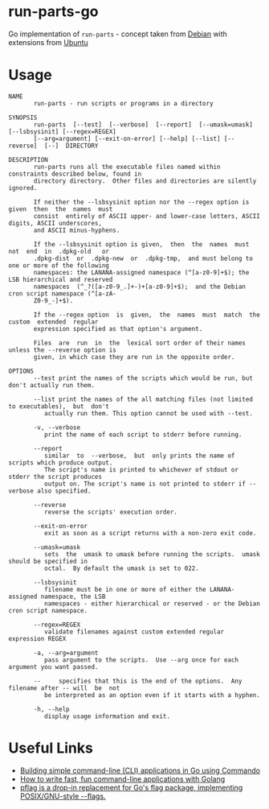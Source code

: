 # run-parts-go
Go implementation of `run-parts` - concept taken from [Debian](http://www.unix.com/man-page/linux/8/run-parts/) with extensions from [Ubuntu](http://manpages.ubuntu.com/manpages/trusty/man8/run-parts.8.html)

# Usage

    NAME
           run-parts - run scripts or programs in a directory

    SYNOPSIS
           run-parts  [--test]  [--verbose]  [--report]  [--umask=umask] [--lsbsysinit] [--regex=REGEX]
           [--arg=argument] [--exit-on-error] [--help] [--list] [--reverse]  [--]  DIRECTORY

    DESCRIPTION
           run-parts runs all the executable files named within constraints described below, found in
           directory directory.  Other files and directories are silently ignored.

           If neither the --lsbsysinit option nor the --regex option is given  then  the  names  must
           consist  entirely of ASCII upper- and lower-case letters, ASCII digits, ASCII underscores,
           and ASCII minus-hyphens.

           If the --lsbsysinit option is given,  then  the  names  must  not  end  in  .dpkg-old   or
           .dpkg-dist  or  .dpkg-new  or  .dpkg-tmp,  and must belong to one or more of the following
           namespaces: the LANANA-assigned namespace (^[a-z0-9]+$); the LSB hierarchical and reserved
           namespaces  (^_?([a-z0-9_.]+-)+[a-z0-9]+$);  and the Debian cron script namespace (^[a-zA-
           Z0-9_-]+$).

           If the --regex option  is  given,  the  names  must  match  the  custom  extended  regular
           expression specified as that option's argument.

           Files  are  run	in  the  lexical sort order of their names unless the --reverse option is
           given, in which case they are run in the opposite order.

    OPTIONS
           --test print the names of the scripts which would be run, but don't actually run them.

           --list print the names of the all matching files (not limited to executables),  but  don't
              actually run them. This option cannot be used with --test.

           -v, --verbose
              print the name of each script to stderr before running.

           --report
              similar  to  --verbose,  but  only prints the name of scripts which produce output.
              The script's name is printed to whichever of stdout or stderr the script produces
              output on. The script's name is not printed to stderr if --verbose also specified.

           --reverse
              reverse the scripts' execution order.

           --exit-on-error
              exit as soon as a script returns with a non-zero exit code.

           --umask=umask
              sets  the  umask to umask before running the scripts.  umask should be specified in
              octal.  By default the umask is set to 022.

           --lsbsysinit
              filename must be in one or more of either the LANANA-assigned namespace, the LSB
              namespaces - either hierarchical or reserved - or the Debian cron script namespace.

           --regex=REGEX
              validate filenames against custom extended regular expression REGEX

           -a, --arg=argument
              pass argument to the scripts.  Use --arg once for each argument you want passed.

           --     specifies that this is the end of the options.  Any filename after -- will  be  not
              be interpreted as an option even if it starts with a hyphen.

           -h, --help
              display usage information and exit.

# Useful Links

* [Building simple command-line (CLI) applications in Go using Commando](https://medium.com/sysf/building-simple-command-line-cli-applications-in-go-using-commando-8a8e0edbd48a)
* [How to write fast, fun command-line applications with Golang](https://www.freecodecamp.org/news/writing-command-line-applications-in-go-2bc8c0ace79d/)
* [pflag is a drop-in replacement for Go's flag package, implementing POSIX/GNU-style --flags.](https://github.com/spf13/pflags)